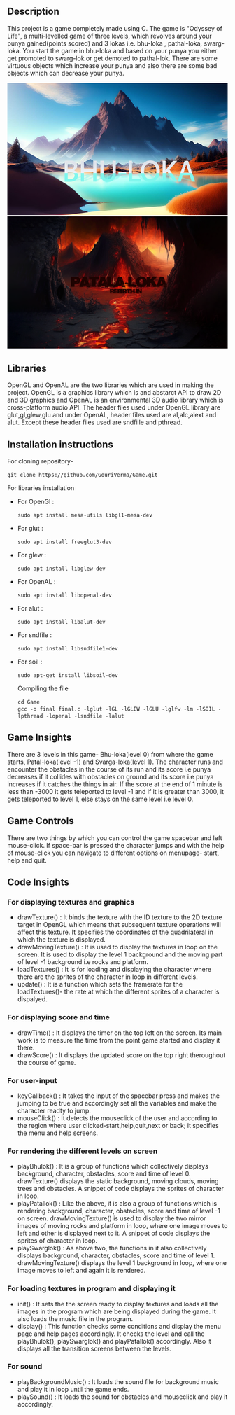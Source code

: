 ## Description
This project is a game completely made using C. The game is "Odyssey of Life", a multi-levelled game of three levels, which revolves around your punya gained(points scored) and 3 lokas i.e. bhu-loka , pathal-loka, swarg-loka. You start the game in bhu-loka and based on your punya you either get promoted to swarg-lok or get demoted to pathal-lok. There
are some virtuous objects which increase your punya and also there are some bad objects which can decrease your punya. 

![Alt text](bhuloktrans.png)
![Alt text](pataltrans.png)





## Libraries
OpenGL and OpenAL are the two libraries which are used in making the project. OpenGL is a graphics library which is and abstarct API to draw 2D and 3D graphics and OpenAL is an environmental 3D audio library which is cross-platform audio API.
The header files used under OpenGL library are glut,gl,glew,glu and under OpenAL, header files used are al,alc,alext and alut. Except these header files used are sndfiile and pthread.


## Installation instructions 
For cloning repository- 
```Ubuntu
git clone https://github.com/GouriVerma/Game.git
``` 

For libraries installation
- For OpenGl :
  ```Ubuntu
  sudo apt install mesa-utils libgl1-mesa-dev
  ```
- For glut :
  ```Ubuntu
  sudo apt install freeglut3-dev
- For glew :
  ```Ubuntu
  sudo apt install libglew-dev
  ```
- For OpenAL :
  ```Ubuntu
  sudo apt install libopenal-dev
  ```
- For alut :
  ```Ubuntu
  sudo apt install libalut-dev
  ```
- For sndfile :
  ```Ubuntu
  sudo apt install libsndfile1-dev
- For soil :
  ```Ubuntu
  sudo apt-get install libsoil-dev
  ```
  
  Compiling the file
  
  ```Ubuntu
  cd Game
  gcc -o final final.c -lglut -lGL -lGLEW -lGLU -lglfw -lm -lSOIL -lpthread -lopenal -lsndfile -lalut
  ```
  
 ## Game Insights
 There are 3 levels in this game- Bhu-loka(level 0) from where the game starts, Patal-loka(level -1) and Svarga-loka(level 1). The character runs and      encounter the obstacles in the course of its run and its score i.e punya decreases if it collides with obstacles on ground and its score i.e punya increases if it catches the things in air. If the score at the end of 1 minute is less than -3000 it gets teleported to level -1 and if  it is greater than 3000, it gets teleported to level 1, else stays on the same level i.e level 0.  
 
## Game Controls
There are two things by which you can control the game spacebar and left mouse-click. If space-bar is pressed the character jumps and with the help of mouse-click you can navigate to different options on menupage- start, help and quit.

## Code Insights
### For displaying textures and graphics
- drawTexture() : It binds the texture with the ID texture to the 2D texture target in OpenGL which means that subsequent texture operations will affect this texture. It specifies the coordinates of the quadrilateral in which the texture is displayed.
- drawMovingTexture() : It is used to display the textures in loop on the screen. It is used to display the level 1 background and the moving part of level -1 background i.e rocks and platform.
- loadTextures() : It is for loading and displaying the character where there are the sprites of the character in loop in different levels.
- update() : It is a function which sets the framerate for the loadTextures()- the rate at which the different sprites of a character is dispalyed.

### For displaying score and time
- drawTime() : It displays the timer on the top left on the screen. Its main work is to measure the time from the point game started and display it there.
- drawScore() : It displays the updated score on the top right theroughout the course  of game. 

### For user-input
- keyCallback() : It takes the input of the spacebar press and makes the jumping to be true and accordingly set all the variables and make the character readty to jump.
- mouseClick() : It detects the mouseclick of the user and according to the region where user clicked-start,help,quit,next or back; it specifies the menu and help screens.

### For rendering the different levels on screen
- playBhulok() : It is a group of functions which collectively displays background, character, obstacles, score and time of level 0. drawTexture() displays the static background, moving clouds, moving trees and obstacles. A snippet of code displays the sprites of character in loop.
- playPatallok() : Like the above, it is also a group of functions which is rendering background, character, obstacles, score and time of level -1 on screen. drawMovingTexture() is used to display the two mirror images of moving rocks and platform in loop, where one image moves to left and other is displayed next to it. A snippet of code displays the sprites of character in loop.
- playSwarglok() : As above two, the functions in it also collectively displays background, character, obstacles, score and time of level 1. drawMovingTexture() displays the level 1 background in loop, where one image moves to left and again it is rendered. 

### For loading textures in program and displaying it
- init() : It sets the the screen ready to display textures and loads all the images in the program which are being displayed during the game. It also loads the music file in the program.
- display() : This function checks some conditions and display the menu page and help pages accordingly. It checks the level and call the playBhulok(), playSwarglok() and playPatallok() accordingly. Also it displays all the transition screens between the levels.

### For sound
- playBackgroundMusic() : It loads the sound file for background music and play it in loop until the game ends.
- playSound() : It loads the sound for obstacles and mouseclick and play it accordingly.
  
  

  
  
  
  

  
  
